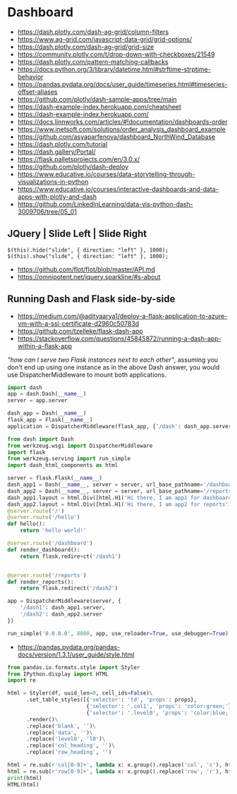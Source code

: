 # Dashboard

- https://dash.plotly.com/dash-ag-grid/column-filters
- https://www.ag-grid.com/javascript-data-grid/grid-options/
- https://dash.plotly.com/dash-ag-grid/grid-size
- https://community.plotly.com/t/drop-down-with-checkboxes/21549
- https://dash.plotly.com/pattern-matching-callbacks
- https://docs.python.org/3/library/datetime.html#strftime-strptime-behavior
- https://pandas.pydata.org/docs/user_guide/timeseries.html#timeseries-offset-aliases
- https://github.com/plotly/dash-sample-apps/tree/main
- https://dash-example-index.herokuapp.com/cheatsheet
- https://dash-example-index.herokuapp.com/
- https://docs.linnworks.com/articles/#!documentation/dashboards-order
- https://www.inetsoft.com/solutions/order_analysis_dashboard_example
- https://github.com/asyaparfenova/dashboard_NorthWind_Database
- https://dash.plotly.com/tutorial
- https://dash.gallery/Portal/
- https://flask.palletsprojects.com/en/3.0.x/
- https://github.com/plotly/dash-deploy
- https://www.educative.io/courses/data-storytelling-through-visualizations-in-python
- https://www.educative.io/courses/interactive-dashboards-and-data-apps-with-plotly-and-dash
- https://github.com/LinkedInLearning/data-vis-python-dash-3009706/tree/05_01

## JQuery | Slide Left | Slide Right

    $(this).hide("slide", { direction: "left" }, 1000);
    $(this).show("slide", { direction: "left" }, 1000);

- https://github.com/flot/flot/blob/master/API.md
- https://omnipotent.net/jquery.sparkline/#s-about

## Running Dash and Flask side-by-side

- https://medium.com/@adityaarya1/deploy-a-flask-application-to-azure-vm-with-a-ssl-certificate-d2960c50783d
- https://github.com/tzelleke/flask-dash-app
- https://stackoverflow.com/questions/45845872/running-a-dash-app-within-a-flask-app

_"how can I serve two Flask instances next to each other"_, assuming you don't end up using one instance as in the above Dash answer, you would use DispatcherMiddleware to mount both applications.

```python
import dash
app = dash.Dash(__name__)
server = app.server

dash_app = Dash(__name__)
flask_app = Flask(__name__)
application = DispatcherMiddleware(flask_app, {'/dash': dash_app.server})
```

```python
from dash import Dash
from werkzeug.wsgi import DispatcherMiddleware
import flask
from werkzeug.serving import run_simple
import dash_html_components as html

server = flask.Flask(__name__)
dash_app1 = Dash(__name__, server = server, url_base_pathname='/dashboard' )
dash_app2 = Dash(__name__, server = server, url_base_pathname='/reports')
dash_app1.layout = html.Div([html.H1('Hi there, I am app1 for dashboards')])
dash_app2.layout = html.Div([html.H1('Hi there, I am app2 for reports')])
@server.route('/')
@server.route('/hello')
def hello():
    return 'hello world!'

@server.route('/dashboard')
def render_dashboard():
    return flask.redire+ct('/dash1')


@server.route('/reports')
def render_reports():
    return flask.redirect('/dash2')

app = DispatcherMiddleware(server, {
    '/dash1': dash_app1.server,
    '/dash2': dash_app2.server
})

run_simple('0.0.0.0', 8080, app, use_reloader=True, use_debugger=True)
```

- https://pandas.pydata.org/pandas-docs/version/1.3.1/user_guide/style.html

```python
from pandas.io.formats.style import Styler
from IPython.display import HTML
import re

html = Styler(df, uuid_len=0, cell_ids=False)\
      .set_table_styles([{'selector': 'td', 'props': props},
                         {'selector': '.col1', 'props': 'color:green;'},
                         {'selector': '.level0', 'props': 'color:blue;'}])\
      .render()\
      .replace('blank', '')\
      .replace('data', '')\
      .replace('level0', 'l0')\
      .replace('col_heading', '')\
      .replace('row_heading', '')

html = re.sub(r'col[0-9]+', lambda x: x.group().replace('col', 'c'), html)
html = re.sub(r'row[0-9]+', lambda x: x.group().replace('row', 'r'), html)
print(html)
HTML(html)
```
